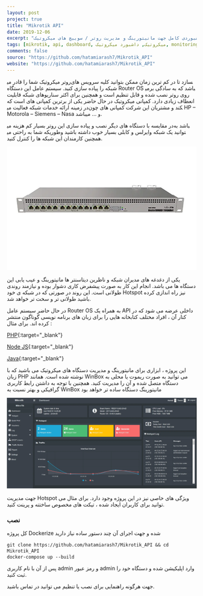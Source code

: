 ```yaml
---
layout: post
project: true
title: "Mikrotik API"
date: 2019-12-06
excerpt: "داشبوردی کامل جهت مانیتورینگ و مدیریت روتر / سوییچ های میکروتیک"
tags: [mikrotik, api, dashboard, میکروتیک, داشبورد میکروتیک, monitoring, mikrotik monitoring]
comments: false
source: "https://github.com/hatamiarash7/Mikrotik_API"
website: "https://github.com/hatamiarash7/Mikrotik_API"
---
```


روتر میکروتیک شما را قادر می‎سازد تا در کم ترین زمان ممکن بتوانید کلیه سرویس های شبکه را پیاده سازی کنید. سیستم عامل این دستگاه Router OS می‎باشد که به سادگی بر روی روتر نصب شده و قابل تنظیم است و همچنین برای اکثر سناریوهای شبکه قابلیت انعطاف زیادی دارد. کمپانی میکروتیک در حال حاضر یکی از برترین کمپانی های است که در زمینه ارائه خدمات شبکه فعالیت می‎کند و مشتریان این شرکت کمپانی های چون HP – Motorola – Siemens – Nasa و ... میباشد.

در مقایسه با دستگاه های دیگر نصب و پیاده سازی این روتر بسیار کم هزینه می‎باشد به طوریکه شما به راحتی می‎توانید یک شبکه وایرلس و کابلی بسیار خوب داشته باشید و همچنین کارمندان این شبکه ها را کنترل کنید. 

![tooltip](/assets/img/projects/9.webp)

یکی از دغدغه های مدیران شبکه و ناظرین دیتاسنتر ها مانیتورینگ و عیب یابی این دستگاه ها می باشد. انجام این کار به صورت پیشفرض کاری دشوار بوده و نیازمند روندی طولانی است. این روند در صورتی که در شبکه ی خود Hotspot نیز راه اندازی کرده باشید طولانی تر و سخت تر خواهد شد.

در حال حاضر سیستم عامل Router OS به همراه یک API داخلی عرضه می شود که در کنار آن ، افراد مختلف کتابخانه هایی را برای زبان های برنامه نویسی گوناگون منتشر کرده اند. برای مثال :

[PHP](https://github.com/BenMenking/routeros-api){:target="_blank"}

[Node JS](https://github.com/Trakkasure/mikronode){:target="_blank"}

[Java](https://github.com/GideonLeGrange/mikrotik-java){:target="_blank"}

این پروژه ، ابزاری برای مانیتورینگ و مدیریت دستگاه های میکروتیک می باشید که با زبان PHP نوشته شده است. همانند WinBox می توانید به صورت ریموت یا محلی به دستگاه متصل شده و آن را مدیریت کنید. همچنین با توجه به داشتن رابط کاربری گرافیکی و بهتر نسبت به WinBox مانیتورینگ دستگاه ساده تر خواهد بود

![tooltip](/assets/img/projects/10.webp)

جهت مدیریت Hotspot ویژگی های خاصی نیز در این پروژه وجود دارد. برای مثال می توانید برای کاربران ایجاد شده ، تیکت های مخصوص ساختته و پرینت کنید.

### نصب

کل پروژه Dockerize شده و جهت اجرای آن چند دستور ساده نیاز دارید

```
git clone https://github.com/hatamiarash7/Mikrotik_API && cd Mikrotik_API
docker-compose up --build
```

پس از آن با نام کاربری admin و رمز عبور admin وارد اپلیکیشن شده و دستگاه خود را ثبت کنید.

جهت هرگونه راهنمایی برای نصب یا تنظیم می توانید در تماس باشید.
